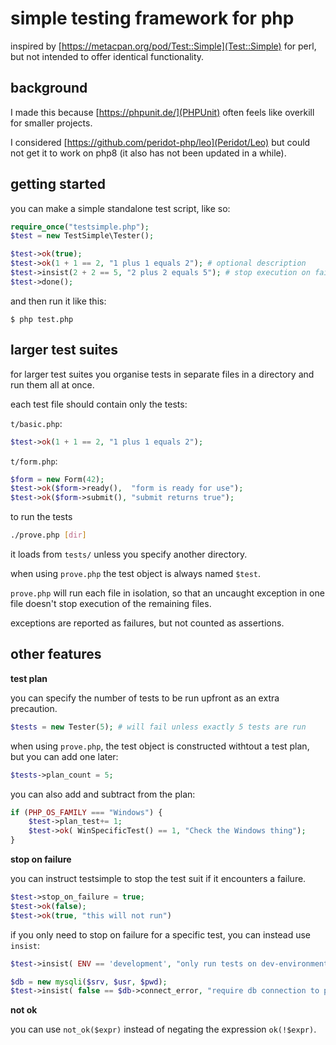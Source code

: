 # simple testing framework for php

inspired by [https://metacpan.org/pod/Test::Simple](Test::Simple) for perl, but not intended to offer identical functionality.

## background

I made this because [https://phpunit.de/](PHPUnit) often feels like overkill for smaller projects.

I considered [https://github.com/peridot-php/leo](Peridot/Leo) but could not get it to work on php8 (it also has not been updated in a while).

## getting started

you can make a simple standalone test script, like so:

```php
require_once("testsimple.php");
$test = new TestSimple\Tester();

$test->ok(true);
$test->ok(1 + 1 == 2, "1 plus 1 equals 2"); # optional description
$test->insist(2 + 2 == 5, "2 plus 2 equals 5"); # stop execution on failure
$test->done();
```

and then run it like this:
```
$ php test.php
```

## larger test suites

for larger test suites you organise tests in separate files in a directory and run them all at once.

each test file should contain only the tests:

`t/basic.php`:
```php
$test->ok(1 + 1 == 2, "1 plus 1 equals 2");
```

`t/form.php`:
```php
$form = new Form(42);
$test->ok($form->ready(),  "form is ready for use");
$test->ok($form->submit(), "submit returns true");
```

to run the tests

```sh
./prove.php [dir]
```

it loads from `tests/` unless you specify another directory.

when using `prove.php` the test object is always named `$test`.

`prove.php` will run each file in isolation, so that an uncaught exception in one file doesn't stop execution of the remaining files.

exceptions are reported as failures, but not counted as assertions.

## other features

**test plan**

you can specify the number of tests to be run upfront as an extra precaution.

```php
$tests = new Tester(5); # will fail unless exactly 5 tests are run
```

when using `prove.php`, the test object is constructed withtout a test plan, but you can add one later:
```php
$tests->plan_count = 5;
```

you can also add and subtract from the plan:

```php
if (PHP_OS_FAMILY === "Windows") {
    $test->plan_test+= 1;
    $test->ok( WinSpecificTest() == 1, "Check the Windows thing");
}
```

**stop on failure**

you can instruct testsimple to stop the test suit if it encounters a failure.

```php
$test->stop_on_failure = true;
$test->ok(false);
$test->ok(true, "this will not run")
```

if you only need to stop on failure for a specific test, you can instead use `insist`:

```php
$test->insist( ENV == 'development', "only run tests on dev-environment");

$db = new mysqli($srv, $usr, $pwd);
$test->insist( false == $db->connect_error, "require db connection to proceed");
```

**not ok**

you can use `not_ok($expr)` instead of negating the expression `ok(!$expr)`.

